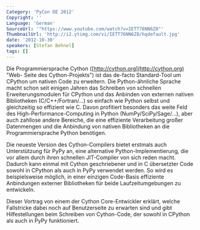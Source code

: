 ```yaml
---
Category: 'PyCon DE 2012'
Copyright: ''
Language: 'German'
SourceUrl: '"https://www.youtube.com/watch?v=IETT76NN6Z8"'
ThumbnailUrl: 'http://i2.ytimg.com/vi/IETT76NN6Z8/hqdefault.jpg'
date: '2012-10-30'
speakers: [Stefan Behnel]
tags: []
---
```

Die Programmiersprache Cython ([http://cython.org](http://cython.org) "Web-
Seite des Cython-Projekts") ist das de-facto Standard-Tool um CPython um
nativen Code zu erweitern. Die Python-ähnliche Sprache macht schon seit
einigen Jahren das Schreiben von schnellen Erweiterungsmodulen für CPython und
das Anbinden von externen nativen Bibliotheken (C/C++/Fortran/...) so einfach
wie Python selbst und gleichzeitig so effizient wie C. Davon profitiert
besonders das weite Feld des High-Performance-Computing in Python
(NumPy/SciPy/Sage/...), aber auch zahllose andere Bereiche, die eine
effiziente Verarbeitung großer Datenmengen und die Anbindung von nativen
Bibliotheken an die Programmiersprache Python benötigen.

Die neueste Version des Cython-Compilers bietet erstmals auch Unterstützung
für PyPy an, eine alternative Python-Implementierung, die vor allem durch
ihren schnellen JIT-Compiler von sich reden macht. Dadurch kann einmal mit
Cython geschriebener und in C übersetzter Code sowohl in CPython als auch in
PyPy verwendet werden. So wird es beispielsweise möglich, in einer einzigen
Code-Basis effiziente Anbindungen externer Bibliotheken für beide
Laufzeitumgebungen zu entwickeln.

Dieser Vortrag von einem der Cython Core-Entwickler erklärt, welche
Fallstricke dabei noch auf Benutzerseite zu erwarten sind und gibt
Hilfestellungen beim Schreiben von Cython-Code, der sowohl in CPython als auch
in PyPy funktioniert.


